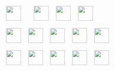 
<!-- <img src="https://visitor-badge.laobi.icu/badge?page_id=ju-c-lopes" align="right" title="visitors"> -->

&Tab; <img src="https://cdn.jsdelivr.net/gh/devicons/devicon/icons/python/python-original-wordmark.svg" width="40" /> &nbsp;&nbsp;&nbsp;
&nbsp;&nbsp;&nbsp;
&Tab; <img src="https://cdn.jsdelivr.net/gh/devicons/devicon/icons/html5/html5-original-wordmark.svg" width="40" /> &nbsp;&nbsp;&nbsp;
&Tab; <img src="https://cdn.jsdelivr.net/gh/devicons/devicon/icons/css3/css3-original-wordmark.svg" width="40" /> &nbsp;&nbsp;&nbsp;
&Tab; <img src="https://cdn.jsdelivr.net/gh/devicons/devicon/icons/javascript/javascript-original.svg" width="40"/><br><br>
&Tab; <img src="https://cdn.jsdelivr.net/gh/devicons/devicon@latest/icons/fastapi/fastapi-original-wordmark.svg" width="40" /> &nbsp;&nbsp;&nbsp;
&Tab; <img src="https://cdn.jsdelivr.net/gh/devicons/devicon/icons/linux/linux-original.svg" width="40" /> &nbsp;&nbsp;&nbsp;
&Tab; <img src="https://cdn.jsdelivr.net/gh/devicons/devicon/icons/mysql/mysql-original-wordmark.svg" width="40" /> &nbsp;&nbsp;&nbsp;
&Tab; <img src="https://cdn.jsdelivr.net/gh/devicons/devicon/icons/postgresql/postgresql-plain-wordmark.svg" width="40" /> &nbsp;&nbsp;&nbsp;
&Tab; <img src="https://cdn.jsdelivr.net/gh/devicons/devicon/icons/git/git-original.svg" width="40" /><br><br>
&Tab; <img src="https://cdn.jsdelivr.net/gh/devicons/devicon@latest/icons/amazonwebservices/amazonwebservices-original-wordmark.svg" width="40" /> &nbsp;&nbsp;&nbsp;
&Tab; <img src="https://cdn.jsdelivr.net/gh/devicons/devicon@latest/icons/nodejs/nodejs-original-wordmark.svg" width="40" /> &nbsp;&nbsp;&nbsp;
&Tab; <img src="https://cdn.jsdelivr.net/gh/devicons/devicon@latest/icons/docker/docker-original-wordmark.svg" width="40" /> &nbsp;&nbsp;&nbsp;
&Tab; <img src="https://cdn.jsdelivr.net/gh/devicons/devicon@latest/icons/vagrant/vagrant-original-wordmark.svg" width="40" /> &nbsp;&nbsp;&nbsp;
&Tab; <img src="https://cdn.jsdelivr.net/gh/devicons/devicon@latest/icons/terraform/terraform-original-wordmark.svg" width="40" /> &nbsp;&nbsp;&nbsp;